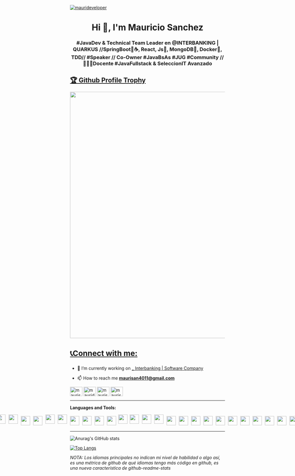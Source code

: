 <p align="left"> <a href="https://twitter.com/maurideveloper" target="blank"><img src="https://img.shields.io/twitter/follow/maurideveloper?logo=twitter&style=for-the-badge" alt="maurideveloper" /></a> </p>
<h1 align="center">Hi 👋, I'm Mauricio Sanchez</h1>
<h3 align="center"> #JavaDev & Technical Team Leader en @INTERBANKING | QUARKUS //SpringBoot🍃☕️, React, Js💫, MongoDB🍃, Docker🐳, TDD// #Speaker // Co-Owner #JavaBsAs #JUG #Community //👨🏻‍🏫Docente #JavaFullstack & SeleccionIT Avanzado</h3>

<a href="https://linkedin.com/in/maurisandev"><h2>🏆 Github Profile Trophy</h2></a>
<a href="https://linkedin.com/in/maurisandev">
  <img width=800 src="https://github-profile-trophy.vercel.app/?username=ryo-ma&column=7-ma&theme=juicyfresh"/>
</a>


<a href="https://linkedin.com/in/maurisandev"><h3>📞Connect with me:</h3></a>
--
- 🔭 I’m currently working on [_
Interbanking | Software Company](https://www.interbanking.com.ar)

- 📫 How to reach me **maurisan4011@gmail.com**


<p align="left">
<a color="blue" href="https://codepen.io/maurisan4011" target="blank"><img align="center" src="https://cdn.jsdelivr.net/npm/simple-icons@3.0.1/icons/codepen.svg" alt="maurisan4011" height="30" width="40" /></a>
<a href="https://twitter.com/maurideveloper" target="blank"><img align="center" src="https://cdn.jsdelivr.net/npm/simple-icons@3.0.1/icons/twitter.svg" alt="maurideveloper" height="30" width="40" /></a>
<a href="https://linkedin.com/in/maurisandev" target="blank"><img align="center" src="https://cdn.jsdelivr.net/npm/simple-icons@3.0.1/icons/linkedin.svg" alt="maurisandev" height="30" width="40" /></a>
<a href="https://codesandbox.com/maurisandev" target="blank"><img align="center" src="https://cdn.jsdelivr.net/npm/simple-icons@3.0.1/icons/codesandbox.svg" alt="maurisandev" height="30" width="40" /></a>
</p>

---

**Languages and Tools:**  
<div style="display: flex; flex-direction: row; justify-content: center;">
  <img src="https://cdn.svgporn.com/logos/java.svg" width="30px" height="30px" hspace="5"/>
  <img src="https://cdn.svgporn.com/logos/spring-icon.svg" width="30px" height="30px" hspace="5"/>
  <img src="https://cdn.svgporn.com/logos/swagger.svg" width="30px" height="30px" hspace="5"/>
  <img src="https://cdn.svgporn.com/logos/maven.svg" width="30px" height="30px" hspace="5"/>
  <img src="https://cdn.svgporn.com/logos/tomcat.svg" width="30px" height="30px" hspace="5"/>
  <img src="https://cdn.svgporn.com/logos/jenkins.svg" width="30px" height="30px" hspace="5"/>  
  <img src="https://cdn.svgporn.com/logos/redhat-icon.svg" width="30px" height="30px" hspace="5"/>
  <img src="https://cdn.svgporn.com/logos/openshift.svg" width="30px" height="30px" hspace="5"/>  
  <img src="https://cdn.svgporn.com/logos/heroku-icon.svg" width="30px" height="30px" hspace="5"/>
  <img src="https://cdn.svgporn.com/logos/bamboo.svg" width="30px" height="30px" hspace="5"/>
  <img src="https://cdn.svgporn.com/logos/jira.svg" width="30px" height="30px" hspace="5"/>  
  <img src="https://cdn.svgporn.com/logos/postman.svg" width="30px" height="30px" hspace="5"/>  
  <img src="https://cdn.svgporn.com/logos/mongodb.svg" width="30px" height="30px" hspace="5" vspace="5"/> 
  <img src="https://cdn.svgporn.com/logos/mysql.svg" width="30px" height="30px" hspace="5" vspace="5"/>
  <img src="https://cdn.svgporn.com/logos/html-5.svg" width="30px" height="30px" hspace="5"/>
  <img src="https://cdn.svgporn.com/logos/css-3.svg" width="30px" height="30px" hspace="5"/>
  <img src="https://cdn.svgporn.com/logos/javascript.svg" width="30px" height="30px" hspace="5" vspace="5"/>
  <img src="https://cdn.svgporn.com/logos/typescript-icon.svg" width="30px" height="30px" hspace="5" vspace="5"/>
  <img src="https://cdn.svgporn.com/logos/react.svg" width="30px" height="30px" hspace="5" vspace="5"/>
  <img src="https://cdn.svgporn.com/logos/angular-icon.svg" width="30px" height="30px" hspace="5" vspace="5"/> 
  <img src="https://cdn.svgporn.com/logos/gulp.svg" width="30px" height="30px" hspace="2"/>
  <img src="https://cdn.svgporn.com/logos/sass.svg" width="30px" height="30px" hspace="5"/>
  <img src="https://cdn.svgporn.com/logos/npm.svg" width="30px" height="30px" hspace="5"/>
  <img src="https://cdn.svgporn.com/logos/babel.svg" width="30px" height="30px" hspace="5"/>
  <img src="https://cdn.svgporn.com/logos/nodejs-icon.svg" width="30px" height="30px" hspace="5" vspace="5"/>
  <img src="https://cdn.svgporn.com/logos/nodemon.svg" width="30px" height="30px" hspace="5" vspace="5"/>
  <img src="https://cdn.svgporn.com/logos/git-icon.svg" width="30px" height="30px" hspace="5" vspace="5"/>
  <img src="https://cdn.svgporn.com/logos/bitbucket.svg" width="30px" height="30px" hspace="5" vspace="5"/>
  <img src="https://cdn.svgporn.com/logos/github-octocat.svg" width="30px" height="30px" hspace="5" vspace="5"/>
  <img src="https://cdn.svgporn.com/logos/gitlab.svg" width="30px" height="30px" hspace="5" vspace="5"/>  
  <img src="https://cdn.svgporn.com/logos/docker-icon.svg" width="30px" height="30px" hspace="5" vspace="5"/>  
  <img src="https://cdn.svgporn.com/logos/kubernetes.svg" width="30px" height="30px" hspace="5" vspace="5"/>  
  <img src="https://cdn.svgporn.com/logos/aws.svg" width="30px" height="30px" hspace="5" vspace="5"/>
  <img src="https://cdn.svgporn.com/logos/azure-icon.svg" width="30px" height="30px" hspace="5" vspace="5"/>
  <img src="https://cdn.svgporn.com/logos/google-cloud.svg" width="30px" height="30px" hspace="5" vspace="5"/>
  <img src="https://cdn.svgporn.com/logos/visual-studio-code.svg" width="30px" height="30px" hspace="5" vspace="5"/>
  <img src="https://cdn.svgporn.com/logos/intellij-idea.svg" width="30px" height="30px" hspace="5" vspace="5"/>
  <img src="https://cdn.svgporn.com/logos/eclipse-icon.svg" width="30px" height="30px" hspace="5" vspace="5"/>
  <img src="https://cdn.svgporn.com/logos/sublimetext-icon.svg" width="30px" height="30px" hspace="5" vspace="5"/>
  <img src="https://cdn.svgporn.com/logos/python.svg" width="30px" height="30px" hspace="5" vspace="5"/>
  <img src="https://cdn.svgporn.com/logos/django-icon.svg" width="30px" height="30px" hspace="5" vspace="5"/>
  <img src="https://cdn.svgporn.com/logos/slack-icon.svg" width="30px" height="30px" hspace="5" vspace="5"/>
  <img src="https://cdn.svgporn.com/logos/protactor.svg" width="30px" height="30px" hspace="5" vspace="5"/>
  <img src="https://cdn.svgporn.com/logos/selenium.svg" width="30px" height="30px" hspace="5" vspace="5"/>
  <img src="https://cdn.svgporn.com/logos/stackoverflow-icon.svg" width="30px" height="30px" hspace="5" vspace="5"/>  
</div>

---
![Anurag's GitHub stats](https://github-readme-stats.vercel.app/api?username=maurisan4011&show_icons=true&theme=tokyonight)

[![Top Langs](https://github-readme-stats.vercel.app/api/top-langs/?username=maurisan4011&langs_count=10&hide=RichTextFormat,html&layout=compact)](https://github.com/anuraghazra/github-readme-stats)

*NOTA: Los idiomas principales no indican mi nivel de habilidad o algo así, es una métrica de github de qué idiomas tengo más código en github, es una nueva característica de github-readme-stats*


